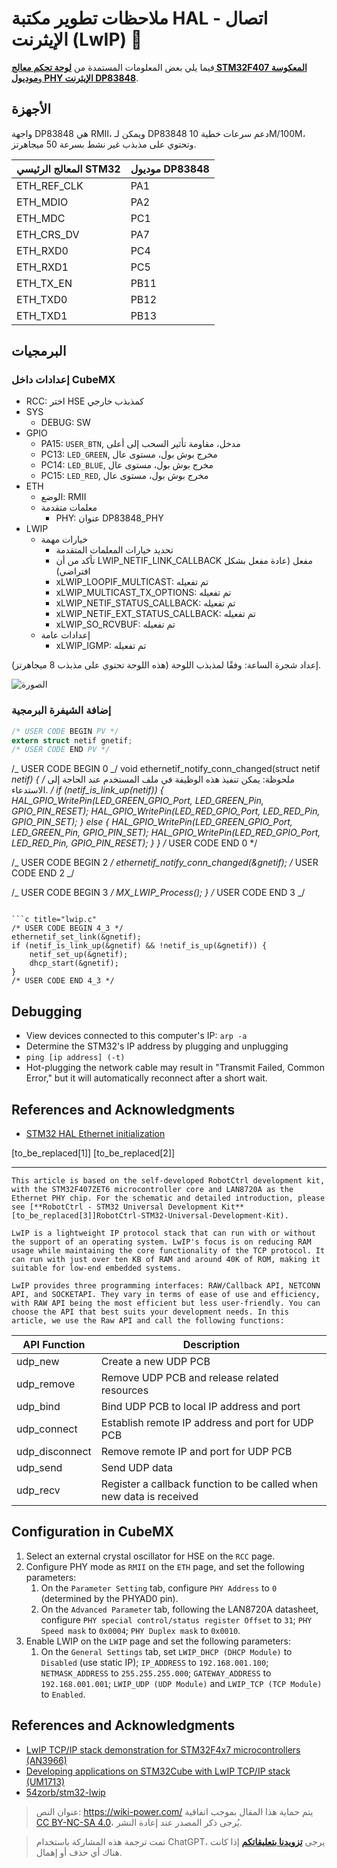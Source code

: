 # ملاحظات تطوير مكتبة HAL - اتصال الإيثرنت (LwIP) 🚧

فيما يلي بعض المعلومات المستمدة من [**لوحة تحكم معالج STM32F407 المعكوسة**](https://item.taobao.com/item.htm?spm=a230r.1.14.16.57314534365ZlN&id=569068950037&ns=1&abbucket=4#detail) و[**موديول PHY الإيثرنت DP83848**](https://item.taobao.com/item.htm?spm=a230r.1.14.1.38df5bd3YTS6rE&id=12873819988&ns=1&abbucket=4#detail).

## الأجهزة

واجهة DP83848 هي RMII، ويمكن لـ DP83848 دعم سرعات خطية 10M/100M، وتحتوي على مذبذب غير نشط بسرعة 50 ميجاهرتز.

| المعالج الرئيسي STM32 | موديول DP83848 |
| --------------------- | -------------- |
| ETH_REF_CLK           | PA1            |
| ETH_MDIO              | PA2            |
| ETH_MDC               | PC1            |
| ETH_CRS_DV            | PA7            |
| ETH_RXD0              | PC4            |
| ETH_RXD1              | PC5            |
| ETH_TX_EN             | PB11           |
| ETH_TXD0              | PB12           |
| ETH_TXD1              | PB13           |

## البرمجيات

### إعدادات داخل CubeMX

- RCC: اختر HSE كمذبذب خارجي
- SYS
  - DEBUG: SW
- GPIO
  - PA15: `USER_BTN`, مدخل، مقاومة تأثير السحب إلى أعلى
  - PC13: `LED_GREEN`, مخرج بوش بول، مستوى عال
  - PC14: `LED_BLUE`, مخرج بوش بول، مستوى عال
  - PC15: `LED_RED`, مخرج بوش بول، مستوى عال
- ETH
  - الوضع: RMII
  - معلمات متقدمة
    - PHY: عنوان DP83848_PHY
- LWIP
  - خيارات مهمة
    - تحديد خيارات المعلمات المتقدمة
    - تأكد من أن LWIP_NETIF_LINK_CALLBACK مفعل (عادة مفعل بشكل افتراضي)
    - xLWIP_LOOPIF_MULTICAST: تم تفعيله
    - xLWIP_MULTICAST_TX_OPTIONS: تم تفعيله
    - xLWIP_NETIF_STATUS_CALLBACK: تم تفعيله
    - xLWIP_NETIF_EXT_STATUS_CALLBACK: تم تفعيله
    - xLWIP_SO_RCVBUF: تم تفعيله
  - إعدادات عامة
    - xLWIP_IGMP: تم تفعيله

إعداد شجرة الساعة: وفقًا لمذبذب اللوحة (هذه اللوحة تحتوي على مذبذب 8 ميجاهرتز).

![الصورة](https://img.wiki-power.com/d/wiki-media/img/20220702145310.png)

### إضافة الشيفرة البرمجية

```c title="main.c"
/* USER CODE BEGIN PV */
extern struct netif gnetif;
/* USER CODE END PV */
```

/_ USER CODE BEGIN 0 _/
void ethernetif_notify_conn_changed(struct netif _netif) {
/_ ملحوظة: يمكن تنفيذ هذه الوظيفة في ملف المستخدم عند الحاجة إلى الاستدعاء. _/
if (netif_is_link_up(netif)) {
HAL_GPIO_WritePin(LED_GREEN_GPIO_Port, LED_GREEN_Pin, GPIO_PIN_RESET);
HAL_GPIO_WritePin(LED_RED_GPIO_Port, LED_RED_Pin, GPIO_PIN_SET);
} else {
HAL_GPIO_WritePin(LED_GREEN_GPIO_Port, LED_GREEN_Pin, GPIO_PIN_SET);
HAL_GPIO_WritePin(LED_RED_GPIO_Port, LED_RED_Pin, GPIO_PIN_RESET);
}
}
/_ USER CODE END 0 \*/

/_ USER CODE BEGIN 2 _/
ethernetif_notify_conn_changed(&gnetif);
/_ USER CODE END 2 _/

/_ USER CODE BEGIN 3 _/
MX_LWIP_Process();
}
/_ USER CODE END 3 _/

````

```c title="lwip.c"
/* USER CODE BEGIN 4_3 */
ethernetif_set_link(&gnetif);
if (netif_is_link_up(&gnetif) && !netif_is_up(&gnetif)) {
	netif_set_up(&gnetif);
	dhcp_start(&gnetif);
}
/* USER CODE END 4_3 */
````

## Debugging

- View devices connected to this computer's IP: `arp -a`
- Determine the STM32's IP address by plugging and unplugging
- `ping [ip address] (-t)`
- Hot-plugging the network cable may result in "Transmit Failed, Common Error," but it will automatically reconnect after a short wait.

## References and Acknowledgments

- [STM32 HAL Ethernet initialization](https://blog.naver.com/eziya76/221852430347)

[to_be_replaced[1]]
[to_be_replaced[2]]

---

```
This article is based on the self-developed RobotCtrl development kit, with the STM32F407ZET6 microcontroller core and LAN8720A as the Ethernet PHY chip. For the schematic and detailed introduction, please see [**RobotCtrl - STM32 Universal Development Kit**[to_be_replaced[3]]RobotCtrl-STM32-Universal-Development-Kit).

LwIP is a lightweight IP protocol stack that can run with or without the support of an operating system. LwIP's focus is on reducing RAM usage while maintaining the core functionality of the TCP protocol. It can run with just over ten KB of RAM and around 40K of ROM, making it suitable for low-end embedded systems.

LwIP provides three programming interfaces: RAW/Callback API, NETCONN API, and SOCKETAPI. They vary in terms of ease of use and efficiency, with RAW API being the most efficient but less user-friendly. You can choose the API that best suits your development needs. In this article, we use the Raw API and call the following functions:
```

| API Function   | Description                                                         |
| -------------- | ------------------------------------------------------------------- |
| udp_new        | Create a new UDP PCB                                                |
| udp_remove     | Remove UDP PCB and release related resources                        |
| udp_bind       | Bind UDP PCB to local IP address and port                           |
| udp_connect    | Establish remote IP address and port for UDP PCB                    |
| udp_disconnect | Remove remote IP and port for UDP PCB                               |
| udp_send       | Send UDP data                                                       |
| udp_recv       | Register a callback function to be called when new data is received |

## Configuration in CubeMX

1. Select an external crystal oscillator for HSE on the `RCC` page.
2. Configure PHY mode as `RMII` on the `ETH` page, and set the following parameters:
   1. On the `Parameter Setting` tab, configure `PHY Address` to `0` (determined by the PHYAD0 pin).
   2. On the `Advanced Parameter` tab, following the LAN8720A datasheet, configure `PHY special control/status register Offset` to `31`; `PHY Speed mask` to `0x0004`; `PHY Duplex mask` to `0x0010`.
3. Enable LWIP on the `LWIP` page and set the following parameters:
   1. On the `General Settings` tab, set `LWIP_DHCP (DHCP Module)` to `Disabled` (use static IP); `IP_ADDRESS` to `192.168.001.100`; `NETMASK_ADDRESS` to `255.255.255.000`; `GATEWAY_ADDRESS` to `192.168.001.001`; `LWIP_UDP (UDP Module)` and `LWIP_TCP (TCP Module)` to `Enabled`.

## References and Acknowledgments

- [LwIP TCP/IP stack demonstration for STM32F4x7 microcontrollers (AN3966)](https://www.st.com/en/embedded-software/stsw-stm32070.html)
- [Developing applications on STM32Cube with LwIP TCP/IP stack (UM1713)](https://www.st.com/resource/en/user_manual/um1713-developing-applications-on-stm32cube-with-lwip-tcpip-stack-stmicroelectronics.pdf)
- [54zorb/stm32-lwip](https://github.com/54zorb/stm32-lwip)

> عنوان النص: <https://wiki-power.com/>
> يتم حماية هذا المقال بموجب اتفاقية [CC BY-NC-SA 4.0](https://creativecommons.org/licenses/by/4.0/deed.zh)، يُرجى ذكر المصدر عند إعادة النشر.

> تمت ترجمة هذه المشاركة باستخدام ChatGPT، يرجى [**تزويدنا بتعليقاتكم**](https://github.com/linyuxuanlin/Wiki_MkDocs/issues/new) إذا كانت هناك أي حذف أو إهمال.
